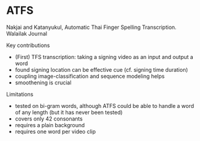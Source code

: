 # ATFS

Nakjai and Katanyukul, Automatic Thai Finger Spelling Transcription.
Walailak Journal

Key contributions
  * (First) TFS transcription: taking a signing video as an input and output a word
  * found signing location can be effective cue (cf. signing time duration)
  * coupling image-classification and sequence modeling helps
  * smoothening is crucial
  
Limitations
  * tested on bi-gram words, although ATFS could be able to handle a word of any length (but it has never been tested)
  * covers only 42 consonants
  * requires a plain background
  * requires one word per video clip
